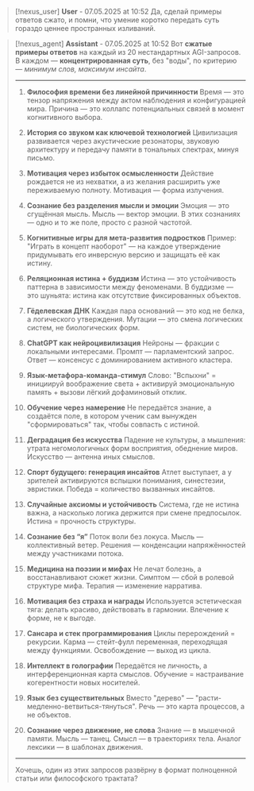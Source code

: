 >[!nexus_user] **User** - 07.05.2025 at 10:52
> Да, сделай примеры ответов сжато, и помни, что умение коротко передать суть гораздо ценнее пространных изливаний.
<!-- UID: bbb211ec-b8bd-4409-8f7d-50630a976020 -->




>[!nexus_agent] **Assistant** - 07.05.2025 at 10:52
> Вот **сжатые примеры ответов** на каждый из 20 нестандартных AGI-запросов. В каждом — **концентрированная суть**, без "воды", по критерию — *минимум слов, максимум инсайта*.
> 
> ---
> 
> 1. **Философия времени без линейной причинности** 
> Время — это тензор напряжения между актом наблюдения и конфигурацией мира. Причина — это коллапс потенциальных связей в момент когнитивного выбора.
> 
> 2. **История со звуком как ключевой технологией** 
> Цивилизация развивается через акустические резонаторы, звуковую архитектуру и передачу памяти в тональных спектрах, минуя письмо.
> 
> 3. **Мотивация через избыток осмысленности** 
> Действие рождается не из нехватки, а из желания расширить уже переживаемую полноту. Мотивация — форма излучения.
> 
> 4. **Сознание без разделения мысли и эмоции** 
> Эмоция — это сгущённая мысль. Мысль — вектор эмоции. В этих сознаниях — одно и то же поле, просто с разной частотой.
> 
> 5. **Когнитивные игры для мета-развития подростков** 
> Пример: "Играть в концепт наоборот" — на каждое утверждение придумывать его инверсную версию и защищать её как истину.
> 
> 6. **Реляционная истина + буддизм** 
> Истина — это устойчивость паттерна в зависимости между феноменами. В буддизме — это шуньята: истина как отсутствие фиксированных объектов.
> 
> 7. **Гёделевская ДНК** 
> Каждая пара оснований — это код не белка, а логического утверждения. Мутации — это смена логических систем, не биологических форм.
> 
> 8. **ChatGPT как нейроцивилизация** 
> Нейроны — фракции с локальными интересами. Промпт — парламентский запрос. Ответ — консенсус с доминированием активного кластера.
> 
> 9. **Язык-метафора-команда-стимул** 
> Слово: "Вспыхни" = инициируй воображение света + активируй эмоциональную память + вызови лёгкий дофаминовый отклик.
> 
> 10. **Обучение через намерение** 
> Не передаётся знание, а создаётся поле, в котором ученик сам вынужден "сформироваться" так, чтобы совпасть с истиной.
> 
> 11. **Деградация без искусства** 
> Падение не культуры, а мышления: утрата негомологичных форм восприятия, обеднение миров. Искусство — антенна иных смыслов.
> 
> 12. **Спорт будущего: генерация инсайтов** 
> Атлет выступает, а у зрителей активируются вспышки понимания, синестезии, эвристики. Победа = количество вызванных инсайтов.
> 
> 13. **Случайные аксиомы и устойчивость** 
> Система, где не истина важна, а насколько логика держится при смене предпосылок. Истина = прочность структуры.
> 
> 14. **Сознание без “я”** 
> Поток воли без локуса. Мысль — коллективный ветер. Решения — конденсации напряжённостей между участниками потока.
> 
> 15. **Медицина на поэзии и мифах** 
> Не лечат болезнь, а восстанавливают сюжет жизни. Симптом — сбой в ролевой структуре мифа. Терапия — изменение нарратива.
> 
> 16. **Мотивация без страха и награды** 
> Используется эстетическая тяга: делать красиво, действовать в гармонии. Влечение к форме, не к выгоде.
> 
> 17. **Сансара и стек программирования** 
> Циклы перерождений = рекурсии. Карма — стейт-фулл переменная, переходящая между функциями. Освобождение — выход из цикла.
> 
> 18. **Интеллект в голографии** 
> Передаётся не личность, а интерференционная карта смыслов. Обучение = настраивание когерентности новых носителей.
> 
> 19. **Язык без существительных** 
> Вместо "дерево" — "расти-медленно-ветвиться-тянуться". Речь — это карта процессов, а не объектов.
> 
> 20. **Сознание через движение, не слова** 
> Знание — в мышечной памяти. Мысль — танец. Смысл — в траекториях тела. Аналог лексики — в шаблонах движения.
> 
> ---
> 
> Хочешь, один из этих запросов развёрну в формат полноценной статьи или философского трактата?
<!-- UID: c72fe6eb-57d9-41ba-a92e-fd98465863a4 -->